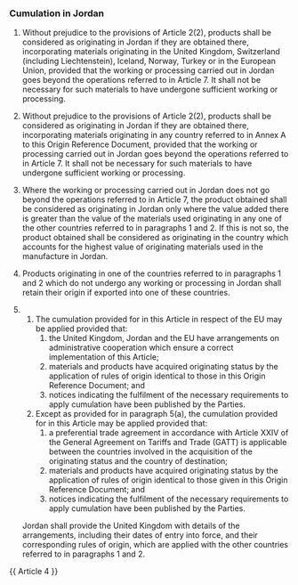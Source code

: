 ### Cumulation in Jordan

1. Without prejudice to the provisions of Article 2(2), products shall be considered as originating in Jordan if they are obtained there, incorporating materials originating in the United Kingdom, Switzerland (including Liechtenstein), Iceland, Norway, Turkey or in the European Union, provided that the working or processing carried out in Jordan goes beyond the operations referred to in Article 7. It shall not be necessary for such materials to have undergone sufficient working or processing. 
 
2. Without prejudice to the provisions of Article 2(2), products shall be considered as originating in Jordan if they are obtained there, incorporating materials originating in any country referred to in Annex A to this Origin Reference Document, provided that the working or processing carried out in Jordan goes beyond the operations referred to in Article 7. It shall not be necessary for such materials to have undergone sufficient working or processing. 

3. Where the working or processing carried out in Jordan does not go beyond the operations referred to in Article 7, the product obtained shall be considered as originating in Jordan only where the value added there is greater than the value of the materials used originating in any one of the other countries referred to in paragraphs 1 and 2. If this is not so, the product obtained shall be considered as originating in the country which accounts for the highest value of originating materials used in the manufacture in Jordan. 

4. Products originating in one of the countries referred to in paragraphs 1 and 2 which do not undergo any working or processing in Jordan shall retain their origin if exported into one of these countries. 

5. 
   1. The cumulation provided for in this Article in respect of the EU may be applied provided that: 
      1. the United Kingdom, Jordan and the EU have arrangements on administrative cooperation which ensure a correct implementation of this Article;
      2. materials and products have acquired originating status by the application of rules of origin identical to those in this Origin Reference Document; and
      3. notices indicating the fulfilment of the necessary requirements to apply cumulation have been published by the Parties.
   2. Except as provided for in paragraph 5(a), the cumulation provided for in this Article may be applied provided that:
      1. a preferential trade agreement in accordance with Article XXIV of the General Agreement on Tariffs and Trade (GATT) is applicable between the countries involved in the acquisition of the originating status and the country of destination; 
      2. materials and products have acquired originating status by the application of rules of origin identical to those given in this Origin Reference Document; and 
      3. notices indicating the fulfilment of the necessary requirements to apply cumulation have been published by the Parties.

    Jordan shall provide the United Kingdom with details of the arrangements, including their dates of entry into force, and their corresponding rules of origin, which are applied with the other countries referred to in paragraphs 1 and 2. 

{{ Article 4 }}
